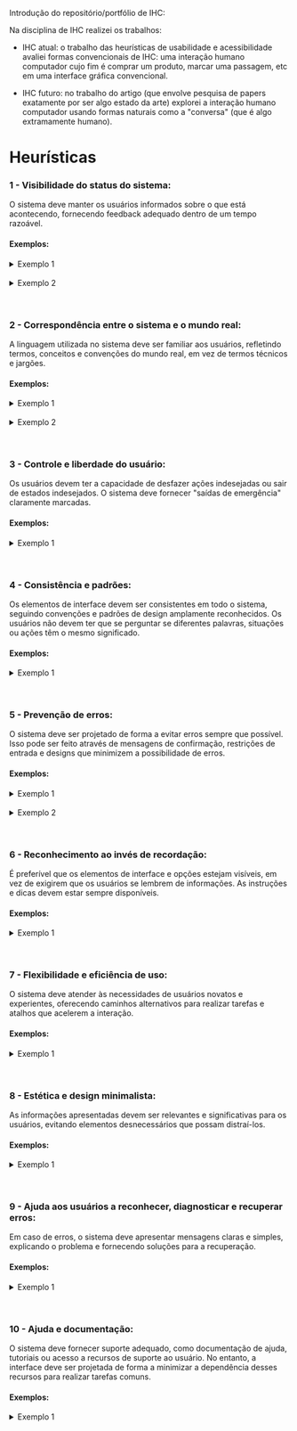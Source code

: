 Introdução do repositório/portfólio de IHC:

Na disciplina de IHC realizei os trabalhos:

- IHC atual: o trabalho das heurísticas de usabilidade e acessibilidade avaliei formas convencionais de IHC: uma interação humano computador cujo fim é comprar um produto, marcar uma passagem, etc em uma interface gráfica convencional.

- IHC futuro: no trabalho do artigo (que envolve pesquisa de papers exatamente por ser algo estado da arte) explorei a interação humano computador usando formas naturais como a "conversa" (que é algo extramamente humano).

<h1>Heurísticas</h1>

<h3>1 - Visibilidade do status do sistema: </h3>
O sistema deve manter os usuários informados sobre o que está acontecendo, fornecendo feedback adequado dentro de um tempo razoável.

<h4>Exemplos:</h4>

<details>
 <summary>Exemplo 1</summary>
 <br>
 <p>
  Neste exemplo ...
 </p>
 <img src="https://github.com/KevinRomRib/Bertoti/blob/main/IHC/img/1%20-%20bom.png" width="800px" />
</details>
<br>

<details>
 <summary>Exemplo 2</summary>
 <br>
 <p>
  Neste exemplo ...
 </p>
 <img src="https://github.com/KevinRomRib/Bertoti/blob/main/IHC/img/1%20-%20playlist%20.png" width="800px" />
</details>
<br>
<br>


<h3>2 - Correspondência entre o sistema e o mundo real: </h3>
A linguagem utilizada no sistema deve ser familiar aos usuários, refletindo termos, conceitos e convenções do mundo real, em vez de termos técnicos e jargões.

<h4>Exemplos:</h4>

<details>
 <summary>Exemplo 1</summary>
 <br>
 <p>
  Neste exemplo ...
 </p>
 <img src="https://github.com/KevinRomRib/Bertoti/blob/main/IHC/img/2%20-%20exemplo%20do%20dia%20a%20dia%20.png" width="800px" />
</details>
<br>

<details>
 <summary>Exemplo 2</summary>
 <br>
 <p>
  Neste exemplo ...
 </p>
 <img src="https://github.com/KevinRomRib/Bertoti/blob/main/IHC/img/2%20-%20outro%20exemplo%20dia%20a%20dia.png" width="800px" />
</details>
<br>
<br>


 
<h3>3 - Controle e liberdade do usuário: </h3>
Os usuários devem ter a capacidade de desfazer ações indesejadas ou sair de estados indesejados. O sistema deve fornecer "saídas de emergência" claramente marcadas.

<h4>Exemplos:</h4>

<details>
 <summary>Exemplo 1</summary>
 <br>
 <p>
  Neste exemplo ...
 </p>
 <img src="https://github.com/KevinRomRib/Bertoti/blob/main/IHC/img/3%20-%20exemplo%20bom.png" width="800px" />
</details>
<br>
<br>



<h3>4 - Consistência e padrões: </h3>
Os elementos de interface devem ser consistentes em todo o sistema, seguindo convenções e padrões de design amplamente reconhecidos. Os usuários não devem ter que se perguntar se diferentes palavras, situações ou ações têm o mesmo significado.

<h4>Exemplos:</h4>

<details>
 <summary>Exemplo 1</summary>
 <br>
 <p>
  Neste exemplo ...
 </p>
 <img src="https://github.com/KevinRomRib/Bertoti/blob/main/IHC/img/4%20-%20Carrinho%20sempre%20no%20canto%20superior%20direito.png" width="800px" />
</details>
<br>
<br>


 
<h3>5 - Prevenção de erros: </h3>
O sistema deve ser projetado de forma a evitar erros sempre que possível. Isso pode ser feito através de mensagens de confirmação, restrições de entrada e designs que minimizem a possibilidade de erros.

<h4>Exemplos:</h4>

<details>
 <summary>Exemplo 1</summary>
 <br>
 <p>
  Neste exemplo ...
 </p>
 <img src="https://github.com/KevinRomRib/Bertoti/blob/main/IHC/img/5%20-%20Campo%20obrigat%C3%B3rio.png" width="800px" />
</details>
<br>

<details>
 <summary>Exemplo 2</summary>
 <br>
 <p>
  Neste exemplo ...
 </p>
 <img src="https://github.com/KevinRomRib/Bertoti/blob/main/IHC/img/5%20-%20preven%C3%A7%C3%A3o%20de%20erros.png" width="800px" />
</details>
<br>
<br>



<h3>6 - Reconhecimento ao invés de recordação: </h3>
É preferível que os elementos de interface e opções estejam visíveis, em vez de exigirem que os usuários se lembrem de informações. As instruções e dicas devem estar sempre disponíveis.

<h4>Exemplos:</h4>

<details>
 <summary>Exemplo 1</summary>
 <br>
 <p>
  Neste exemplo ...
 </p>
 <img src="https://github.com/KevinRomRib/Bertoti/blob/main/IHC/img/6%20-%20exemplo%20ruim%20pois%20n%C3%A3o%20ajuda%20o%20usuario%2C%20fazendo%20o%20mesmo%20ter%20que%20lembrar%20do%20que%20escreveu.png" width="800px" />
</details>
<br>
<br>


<h3>7 - Flexibilidade e eficiência de uso: </h3>
O sistema deve atender às necessidades de usuários novatos e experientes, oferecendo caminhos alternativos para realizar tarefas e atalhos que acelerem a interação.

<h4>Exemplos:</h4>

<details>
 <summary>Exemplo 1</summary>
 <br>
 <p>
  Neste exemplo ...
 </p>
 <img src="https://github.com/KevinRomRib/Bertoti/blob/main/IHC/img/7%20-%20usuarios%20avan%C3%A7ados%20conseguem%20usar%20mais%20rapido%20e%20usuarios%20novos%20conseguem%20usar%20interativamente.png" width="800px" />
</details>
<br>
<br>



<h3>8 - Estética e design minimalista: </h3>
As informações apresentadas devem ser relevantes e significativas para os usuários, evitando elementos desnecessários que possam distraí-los. 

<h4>Exemplos:</h4>

<details>
 <summary>Exemplo 1</summary>
 <br>
 <p>
  Neste exemplo ...
 </p>
 <img src="https://github.com/KevinRomRib/Bertoti/blob/main/IHC/img/8%20-%20Design.png" width="800px" />
</details>
<br>
<br>



<h3>9 - Ajuda aos usuários a reconhecer, diagnosticar e recuperar erros: </h3>
Em caso de erros, o sistema deve apresentar mensagens claras e simples, explicando o problema e fornecendo soluções para a recuperação.

<h4>Exemplos:</h4>

<details>
 <summary>Exemplo 1</summary>
 <br>
 <p>
  Neste exemplo ...
 </p>
 <img src="https://github.com/KevinRomRib/Bertoti/blob/main/IHC/img/9-%20Ajude%20os%20usu%C3%A1rios%20a%20reconhecer%2C%20diagnosticar%20e%20recuperar%20erros.png" width="800px" />
</details>
<br>
<br>



<h3>10 - Ajuda e documentação: </h3>
O sistema deve fornecer suporte adequado, como documentação de ajuda, tutoriais ou acesso a recursos de suporte ao usuário. No entanto, a interface deve ser projetada de forma a minimizar a dependência desses recursos para realizar tarefas comuns.

<h4>Exemplos:</h4>

<details>
 <summary>Exemplo 1</summary>
 <br>
 <p>
  Neste exemplo ...
 </p>
 <img src="https://github.com/KevinRomRib/Bertoti/blob/main/IHC/img/10%20-%20FAQ%20do%20google%20de%20perguntas%20frequentes.png" width="800px" />
</details>
<br>
<br>


